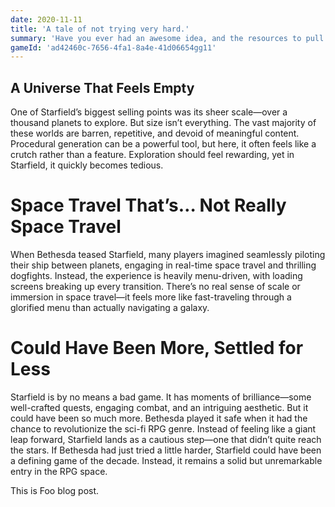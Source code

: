 ```yaml
---
date: 2020-11-11
title: 'A tale of not trying very hard.'
summary: 'Have you ever had an awesome idea, and the resources to pull it off, but then just said fuck it?'
gameId: 'ad42460c-7656-4fa1-8a4e-41d06654gg11'
---
```


## A Universe That Feels Empty

One of Starfield’s biggest selling points was its sheer scale—over a thousand planets to explore. But size isn’t everything. The vast majority of these worlds are barren, repetitive, and devoid of meaningful content. Procedural generation can be a powerful tool, but here, it often feels like a crutch rather than a feature. Exploration should feel rewarding, yet in Starfield, it quickly becomes tedious.

# Space Travel That’s… Not Really Space Travel

When Bethesda teased Starfield, many players imagined seamlessly piloting their ship between planets, engaging in real-time space travel and thrilling dogfights. Instead, the experience is heavily menu-driven, with loading screens breaking up every transition. There’s no real sense of scale or immersion in space travel—it feels more like fast-traveling through a glorified menu than actually navigating a galaxy.

# Could Have Been More, Settled for Less

Starfield is by no means a bad game. It has moments of brilliance—some well-crafted quests, engaging combat, and an intriguing aesthetic. But it could have been so much more. Bethesda played it safe when it had the chance to revolutionize the sci-fi RPG genre. Instead of feeling like a giant leap forward, Starfield lands as a cautious step—one that didn’t quite reach the stars. If Bethesda had just tried a little harder, Starfield could have been a defining game of the decade. Instead, it remains a solid but unremarkable entry in the RPG space.

This is Foo blog post.
